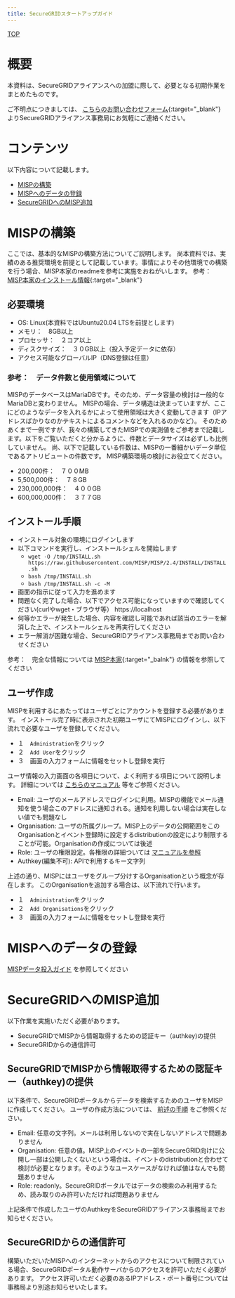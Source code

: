 ```yaml
---
title: SecureGRIDスタートアップガイド
---
```


[TOP](/securegrid/)

# 概要

本資料は、SecureGRIDアライアンスへの加盟に際して、必要となる初期作業をまとめたものです。

ご不明点につきましては、
[こちらのお問い合わせフォーム](https://krs.bz/lac/m/securegrid?_ga=2.137599600.1173151998.1640651755-16565361.1638256099&_fsi=8H1ssyw9){:target="_blank"}
よりSecureGRIDアライアンス事務局にお気軽にご連絡ください。


# コンテンツ

以下内容について記載します。
* [MISPの構築](#mispの構築)
* [MISPへのデータの登録](#mispへのデータの登録)
* [SecureGRIDへのMISP追加](#securegridへのmisp追加)


# MISPの構築

ここでは、基本的なMISPの構築方法についてご説明します。
尚本資料では、実績のある推奨環境を前提として記載しています。事情によりその他環境での構築を行う場合、MISP本家のreadmeを参考に実施をおねがいします。
参考：　[MISP本家のインストール情報](https://misp.github.io/MISP/){:target="_blank"}


## 必要環境

* OS: Linux(本資料ではUbuntu20.04 LTSを前提とします)
* メモリ：　8GB以上
* プロセッサ：　２コア以上
* ディスクサイズ：　３０GB以上（投入予定データに依存）
* アクセス可能なグローバルIP（DNS登録は任意）

### 参考：　データ件数と使用領域について

MISPのデータベースはMariaDBです。そのため、データ容量の検討は一般的なMariaDBと変わりません。
MISPの場合、データ構造は決まっていますが、ここにどのようなデータを入れるかによって使用領域は大きく変動してきます（IPアドレスばかりなのかテキストによるコメントなどを入れるのかなど）。
そのためあくまで一例ですが、我々の構築してきたMISPでの実測値をご参考まで記載します。以下をご覧いただくと分かるように、件数とデータサイズは必ずしも比例していません。
尚、以下で記載している件数は、MISPの一番細かいデータ単位であるアトリビュートの件数です。
MISP構築環境の検討にお役立てください。

* 200,000件：　７００MB
* 5,500,000件：　７８GB
* 230,000,000件：　４００GB
* 600,000,000件：　３７７GB


## インストール手順

* インストール対象の環境にログインします
* 以下コマンドを実行し、インストールシェルを開始します
	* `wget -O /tmp/INSTALL.sh https://raw.githubusercontent.com/MISP/MISP/2.4/INSTALL/INSTALL.sh`
	* `bash /tmp/INSTALL.sh`
	* `bash /tmp/INSTALL.sh -c -M`
* 画面の指示に従って入力を進めます
* 問題なく完了した場合、以下でアクセス可能になっていますので確認してください(curlやwget・ブラウザ等）
https://localhost
* 何等かエラーが発生した場合、内容を確認し可能であれば該当のエラーを解消した上で、インストールシェルを再実行してください
* エラー解消が困難な場合、SecureGRIDアライアンス事務局までお問い合わせください

参考：　完全な情報については [MISP本家](https://misp.github.io/MISP/INSTALL.ubuntu2004/){:target="_balnk"} の情報を参照してください


## ユーザ作成

MISPを利用するにあたってはユーザごとにアカウントを登録する必要があります。
インストール完了時に表示された初期ユーザにてMISPにログインし、以下流れで必要なユーザを登録してください。
* １　`Administration`をクリック
* ２　`Add User`をクリック
* ３　画面の入力フォームに情報をセットし登録を実行

ユーザ情報の入力画面の各項目について、よく利用する項目について説明します。
詳細については
[こちらのマニュアル](https://www.circl.lu/doc/misp/administration)
等をご参照ください。

* Email: ユーザのメールアドレスでログインに利用。MISPの機能でメール通知を使う場合このアドレスに通知される。通知を利用しない場合は実在しない値でも問題なし
* Organisation: ユーザの所属グループ。MISP上のデータの公開範囲をこのOrganisationとイベント登録時に設定するdistributionの設定により制限することが可能。Organisationの作成については後述
* Role: ユーザの権限設定。各権限の詳細ついては
[マニュアルを参照](https://www.circl.lu/doc/misp/administration)
* Authkey(編集不可): APIで利用するキー文字列

上述の通り、MISPにはユーザをグループ分けするOrganisationという概念が存在します。
このOrganisationを追加する場合は、以下流れで行います。
* １　`Administration`をクリック
* ２　`Add Organisations`をクリック
* ３　画面の入力フォームに情報をセットし登録を実行


# MISPへのデータの登録

[MISPデータ投入ガイド](misp-import.md) を参照してください


# SecureGRIDへのMISP追加

以下作業を実施いただく必要があります。
* SecureGRIDでMISPから情報取得するための認証キー（authkey)の提供
* SecureGRIDからの通信許可


## SecureGRIDでMISPから情報取得するための認証キー（authkey)の提供

以下条件で、SecureGRIDポータルからデータを検索するためのユーザをMISPに作成してください。
ユーザの作成方法については、
[前述の手順](#ユーザ作成)
をご参照ください。

* Email: 任意の文字列。メールは利用しないので実在しないアドレスで問題ありません
* Organisation: 任意の値。MISP上のイベントの一部をSecureGRID向けに公開し一部は公開したくないという場合は、イベントのdistributionと合わせて検討が必要となります。そのようなユースケースがなければ値はなんでも問題ありません
* Role: readonly。SecureGRIDポータルではデータの検索のみ利用するため、読み取りのみ許可いただければ問題ありません

上記条件で作成したユーザのAuthkeyをSecureGRIDアライアンス事務局までお知らせください。


## SecureGRIDからの通信許可

構築いただいたMISPへのインターネットからのアクセスについて制限されている場合、SecureGRIDポータル動作サーバからのアクセスを許可いただく必要があります。
アクセス許可いただく必要のあるIPアドレス・ポート番号については事務局より別途お知らせいたします。
